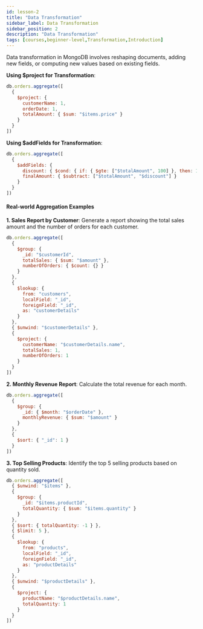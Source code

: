 ```yaml
---
id: lesson-2
title: "Data Transformation"
sidebar_label: Data Transformation
sidebar_position: 2
description: "Data Transformation"
tags: [courses,beginner-level,Transformation,Introduction]
--- 
```



Data transformation in MongoDB involves reshaping documents, adding new fields, or computing new values based on existing fields.

**Using $project for Transformation**:
```javascript
db.orders.aggregate([
  {
    $project: {
      customerName: 1,
      orderDate: 1,
      totalAmount: { $sum: "$items.price" }
    }
  }
])
```

**Using $addFields for Transformation**:
```javascript
db.orders.aggregate([
  {
    $addFields: {
      discount: { $cond: { if: { $gte: ["$totalAmount", 100] }, then: 10, else: 0 } },
      finalAmount: { $subtract: ["$totalAmount", "$discount"] }
    }
  }
])
```

#### Real-world Aggregation Examples

**1. Sales Report by Customer**:
Generate a report showing the total sales amount and the number of orders for each customer.
```javascript
db.orders.aggregate([
  {
    $group: {
      _id: "$customerId",
      totalSales: { $sum: "$amount" },
      numberOfOrders: { $count: {} }
    }
  },
  {
    $lookup: {
      from: "customers",
      localField: "_id",
      foreignField: "_id",
      as: "customerDetails"
    }
  },
  { $unwind: "$customerDetails" },
  {
    $project: {
      customerName: "$customerDetails.name",
      totalSales: 1,
      numberOfOrders: 1
    }
  }
])
```

**2. Monthly Revenue Report**:
Calculate the total revenue for each month.
```javascript
db.orders.aggregate([
  {
    $group: {
      _id: { $month: "$orderDate" },
      monthlyRevenue: { $sum: "$amount" }
    }
  },
  {
    $sort: { "_id": 1 }
  }
])
```

**3. Top Selling Products**:
Identify the top 5 selling products based on quantity sold.
```javascript
db.orders.aggregate([
  { $unwind: "$items" },
  {
    $group: {
      _id: "$items.productId",
      totalQuantity: { $sum: "$items.quantity" }
    }
  },
  { $sort: { totalQuantity: -1 } },
  { $limit: 5 },
  {
    $lookup: {
      from: "products",
      localField: "_id",
      foreignField: "_id",
      as: "productDetails"
    }
  },
  { $unwind: "$productDetails" },
  {
    $project: {
      productName: "$productDetails.name",
      totalQuantity: 1
    }
  }
])
```
 